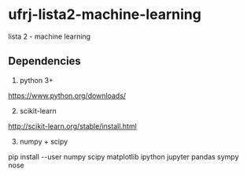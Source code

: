 # ufrj-lista2-machine-learning
lista 2 - machine learning


## Dependencies

1. python 3+

https://www.python.org/downloads/

2. scikit-learn

http://scikit-learn.org/stable/install.html 


<!-- 2. Jupyter Notebook

python3 -m pip install --upgrade pip  
python3 -m pip install jupyter -->
3. numpy + scipy

pip install --user numpy scipy matplotlib ipython jupyter pandas sympy nose